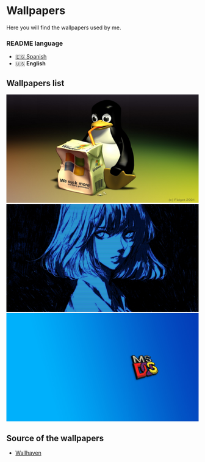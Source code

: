 # Wallpapers
Here you will find the wallpapers used by me.

### README language
- [🇪🇸 Spanish](./README-es.md)
- 🇺🇸 **English**

## Wallpapers list
![Wallpaper1](./1.png)
![Wallpaper2](./2.png)
![Wallpaper3](./3.png)

## Source of the wallpapers
* [Wallhaven](https://wallhaven.cc)
